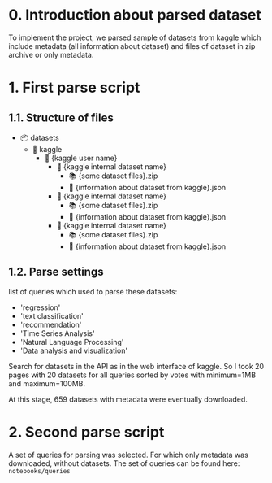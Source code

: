 # 0. Introduction about parsed dataset

To implement the project, we parsed sample of datasets from kaggle which include metadata (all information about dataset) and files of dataset in zip archive or only metadata.

# 1. First parse script

## 1.1. Structure of files

- 📦 datasets
  - 📂 kaggle
      - 📂 {kaggle user name}
          - 📂 {kaggle internal dataset name}
              - 📚 {some dataset files}.zip
              - 📄 {information about dataset from kaggle}.json
          - 📂 {kaggle internal dataset name}
              - 📚 {some dataset files}.zip
              - 📄 {information about dataset from kaggle}.json
        - 📂 {kaggle internal dataset name}
            - 📚 {some dataset files}.zip
            - 📄 {information about dataset from kaggle}.json

## 1.2. Parse settings

list of queries which used to parse these datasets:
* 'regression'
* 'text classification'
* 'recommendation'
* 'Time Series Analysis'
* 'Natural Language Processing'
* 'Data analysis and visualization'

Search for datasets in the API as in the web interface of kaggle.
So I took 20 pages with 20 datasets for all queries sorted by votes with minimum=1MB and maximum=100MB.

At this stage, 659 datasets with metadata were eventually downloaded.

# 2. Second parse script

A set of queries for parsing was selected. For which only metadata was downloaded, without datasets. The set of queries can be found here: `notebooks/queries`